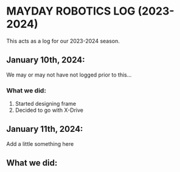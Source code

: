 # MAYDAY ROBOTICS LOG (2023-2024)
This acts as a log for our 2023-2024 season.

## January 10th, 2024:

We may or may not have not logged prior to this...
### What we did:
1. Started designing frame
2. Decided to go with X-Drive

## January 11th, 2024:

Add a little something here
## What we did:
